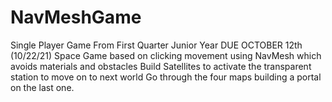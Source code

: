 # NavMeshGame
 Single Player Game From First Quarter Junior Year
 DUE OCTOBER 12th (10/22/21)
 Space Game based on clicking movement using NavMesh which avoids materials and obstacles
 Build Satellites to activate the transparent station to move on to next world
 Go through the four maps building a portal on the last one.
